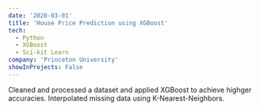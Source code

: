 ```yaml
---
date: '2020-03-01'
title: 'House Price Prediction using XGBoost'
tech:
  - Python
  - XGBoost
  - Sci-kit Learn
company: 'Princeton University'
showInProjects: False
---
```


Cleaned and processed a dataset and applied XGBoost to achieve highger accuracies. Interpolated missing data using K-Nearest-Neighbors.
